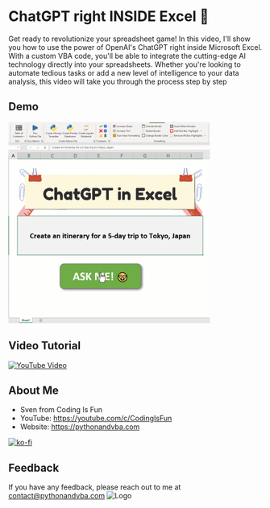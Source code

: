 # ChatGPT right INSIDE Excel 🤯
Get ready to revolutionize your spreadsheet game! In this video, I'll show you how to use the power of OpenAI's ChatGPT right inside Microsoft Excel. With a custom VBA code, you'll be able to integrate the cutting-edge AI technology directly into your spreadsheets. Whether you're looking to automate tedious tasks or add a new level of intelligence to your data analysis, this video will take you through the process step by step

## Demo
<img src="Demo_ChatGPT.gif" width="400" alt="Demo ChatGPT">

## Video Tutorial
[![YouTube Video](https://img.youtube.com/vi/-3otazH5crw/0.jpg)](https://youtu.be/-3otazH5crw)


## About Me
- Sven from Coding Is Fun
- YouTube: https://youtube.com/c/CodingIsFun
- Website: https://pythonandvba.com

[![ko-fi](https://ko-fi.com/img/githubbutton_sm.svg)](https://ko-fi.com/X7X47Q0EG)

## Feedback
If you have any feedback, please reach out to me at contact@pythonandvba.com
![Logo](https://www.pythonandvba.com/banner-img)
